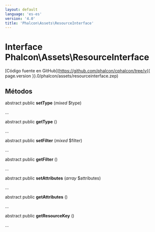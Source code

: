 ```yaml
---
layout: default
language: 'es-es'
version: '4.0'
title: 'Phalcon\Assets\ResourceInterface'
---
```


# Interface **Phalcon\Assets\ResourceInterface**

[Código fuente en GitHub](https://github.com/phalcon/cphalcon/tree/v{{ page.version }}.0/phalcon/assets/resourceinterface.zep)

## Métodos

abstract public **setType** (*mixed* $type)

...

abstract public **getType** ()

...

abstract public **setFilter** (*mixed* $filter)

...

abstract public **getFilter** ()

...

abstract public **setAttributes** (*array* $attributes)

...

abstract public **getAttributes** ()

...

abstract public **getResourceKey** ()

...